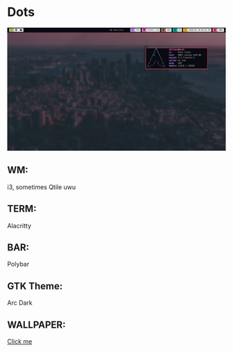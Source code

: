 # Dots

![Screenshot](https://github.com/dillacc-101/dotfiles/blob/master/screenshots/dillacc-07%E2%81%8410%E2%81%8420.png)
## WM: 
i3, sometimes Qtile uwu
## TERM: 
Alacritty
## BAR:
Polybar
## GTK Theme: 
Arc Dark
## WALLPAPER: 
[Click me](https://www.reddit.com/r/wallpaper/comments/heik4c/sunrise_on_mount_rainier_was_probably_one_of_my/)
